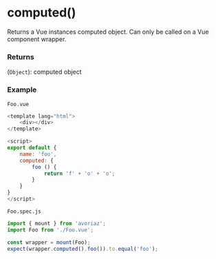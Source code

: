 # computed()

Returns a Vue instances computed object. Can only be called on a Vue component wrapper.

### Returns

(`Object`): computed object

### Example

`Foo.vue`

```js
<template lang="html">
    <div></div>
</template>

<script>
export default {
    name: 'foo',
    computed: {
        foo () {
            return 'f' + 'o' + 'o';
        }
    }
}
</script>
```

`Foo.spec.js`

```js
import { mount } from 'avoriaz';
import Foo from './Foo.vue';

const wrapper = mount(Foo);
expect(wrapper.computed().foo()).to.equal('foo');
```

